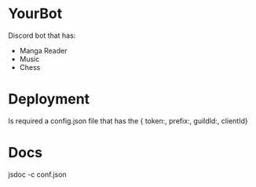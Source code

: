 # YourBot
Discord bot that has:
- Manga Reader
- Music
- Chess
# Deployment
Is required a config.json file that has the { token:, prefix:, guildId:, clientId}
# Docs
jsdoc -c conf.json

